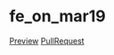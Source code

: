# fe_on_mar19

[Preview](https://your-name.github.io/your-repo/)
[PullRequest](https://github.com/your-name/your-repo/pull/1/files)
 

